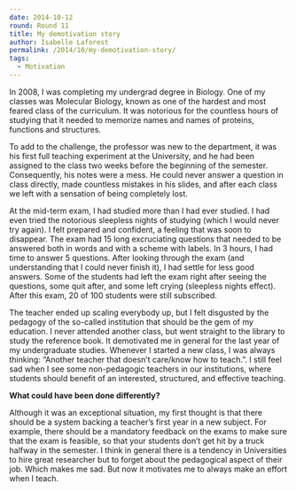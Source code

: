 ```yaml
---
date: 2014-10-12
round: Round 11
title: My demotivation story
author: Isabelle Laforest
permalink: /2014/10/my-demotivation-story/
tags:
  - Motivation
---
```

In 2008, I was completing my undergrad degree in Biology. One of my classes was Molecular Biology, known as one of the hardest and most feared class of the curriculum. It was notorious for the countless hours of studying that it needed to memorize names and names of proteins, functions and structures.

To add to the challenge, the professor was new to the department, it was his first full teaching experiment at the University, and he had been assigned to the class two weeks before the beginning of the semester. Consequently, his notes were a mess. He could never answer a question in class directly, made countless mistakes in his slides, and after each class we left with a sensation of being completely lost.

At the mid-term exam, I had studied more than I had ever studied. I had even tried the notorious sleepless nights of studying (which I would never try again). I felt prepared and confident, a feeling that was soon to disappear. The exam had 15 long excruciating questions that needed to be answered both in words and with a scheme with labels. In 3 hours, I had time to answer 5 questions. After looking through the exam (and understanding that I could never finish it), I had settle for less good answers. Some of the students had left the exam right after seeing the questions, some quit after, and some left crying (sleepless nights effect). After this exam, 20 of 100 students were still subscribed.

The teacher ended up scaling everybody up, but I felt disgusted by the pedagogy of the so-called institution that should be the gem of my education. I never attended another class, but went straight to the library to study the reference book. It demotivated me in general for the last year of my undergraduate studies. Whenever I started a new class, I was always thinking: &#8220;Another teacher that doesn&#8217;t care/know how to teach.&#8221;. I still feel sad when I see some non-pedagogic teachers in our institutions, where students should benefit of an interested, structured, and effective teaching.

**What could have been done differently?**

Although it was an exceptional situation, my first thought is that there should be a system backing a teacher&#8217;s first year in a new subject. For example, there should be a mandatory feedback on the exams to make sure that the exam is feasible, so that your students don&#8217;t get hit by a truck halfway in the semester. I think in general there is a tendency in Universities to hire great researcher but to forget about the pedagogical aspect of their job. Which makes me sad. But now it motivates me to always make an effort when I teach.
